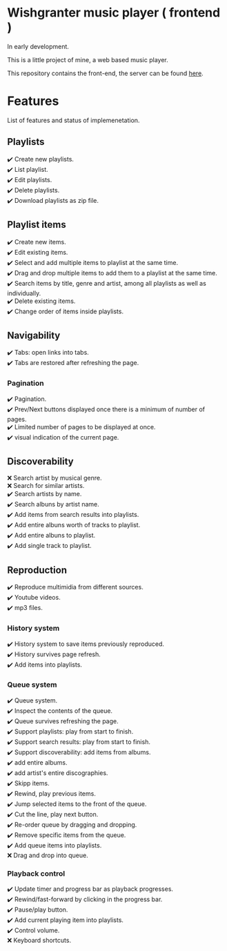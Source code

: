 # Wishgranter music player ( frontend )

In early development.

This is a little project of mine, a web based music player.

This repository contains the front-end, the server can be found [here](https://github.com/adinan-cenci/player-backend).

# Features

List of features and status of implemenetation.  

## Playlists

:heavy_check_mark: Create new playlists.  
:heavy_check_mark: List playlist.  
:heavy_check_mark: Edit playlists.  
:heavy_check_mark: Delete playlists.  
:heavy_check_mark: Download playlists as zip file.

## Playlist items

:heavy_check_mark: Create new items.  
:heavy_check_mark: Edit existing items.  
:heavy_check_mark: Select and add multiple items to playlist at the same time.  
:heavy_check_mark: Drag and drop multiple items to add them to a playlist at the same time.  
:heavy_check_mark: Search items by title, genre and artist, among all playlists as well as individually.  
:heavy_check_mark: Delete existing items.  
:heavy_check_mark: Change order of items inside playlists.  

## Navigability

:heavy_check_mark: Tabs: open links into tabs.  
:heavy_check_mark: Tabs are restored after refreshing the page.

### Pagination

:heavy_check_mark: Pagination.  
:heavy_check_mark: Prev/Next buttons displayed once there is a minimum of number of pages.  
:heavy_check_mark: Limited number of pages to be displayed at once.  
:heavy_check_mark: visual indication of the current page.  

## Discoverability

:x: Search artist by musical genre.  
:x: Search for similar artists.  
:heavy_check_mark: Search artists by name.  
:heavy_check_mark: Search albuns by artist name.  
:heavy_check_mark: Add items from search results into playlists.  
:heavy_check_mark: Add entire albuns worth of tracks to playlist.  
:heavy_check_mark: Add entire albuns to playlist.  
:heavy_check_mark: Add single track to playlist.  

## Reproduction

:heavy_check_mark: Reproduce multimidia from different sources.  
:heavy_check_mark: Youtube videos.  
:heavy_check_mark: mp3 files.  

### History system

:heavy_check_mark: History system to save items previously reproduced.  
:heavy_check_mark: History survives page refresh.  
:heavy_check_mark: Add items into playlists.  

### Queue system

:heavy_check_mark: Queue system.  
:heavy_check_mark: Inspect the contents of the queue.  
:heavy_check_mark: Queue survives refreshing the page.  
:heavy_check_mark: Support playlists: play from start to finish.  
:heavy_check_mark: Support search results: play from start to finish.  
:heavy_check_mark: Support discoverability: add items from albums.  
:heavy_check_mark: add entire albums.  
:heavy_check_mark: add artist's entire discographies.  
:heavy_check_mark: Skipp items.  
:heavy_check_mark: Rewind, play previous items.  
:heavy_check_mark: Jump selected items to the front of the queue.  
:heavy_check_mark: Cut the line, play next button.  
:heavy_check_mark: Re-order queue by dragging and dropping.  
:heavy_check_mark: Remove specific items from the queue.  
:heavy_check_mark: Add queue items into playlists.  
:x: Drag and drop into queue.  

### Playback control

:heavy_check_mark: Update timer and progress bar as playback progresses.   
:heavy_check_mark: Rewind/fast-forward by clicking in the progress bar.  
:heavy_check_mark: Pause/play button.  
:heavy_check_mark: Add current playing item into playlists.  
:heavy_check_mark: Control volume.  
:x: Keyboard shortcuts.  

